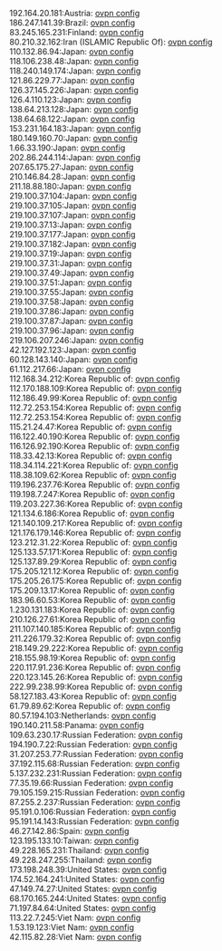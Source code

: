 192.164.20.181:Austria: [ovpn config](vpn/192_164_20_181.ovpn)  
186.247.141.39:Brazil: [ovpn config](vpn/186_247_141_39.ovpn)  
83.245.165.231:Finland: [ovpn config](vpn/83_245_165_231.ovpn)  
80.210.32.162:Iran (ISLAMIC Republic Of): [ovpn config](vpn/80_210_32_162.ovpn)  
110.132.86.94:Japan: [ovpn config](vpn/110_132_86_94.ovpn)  
118.106.238.48:Japan: [ovpn config](vpn/118_106_238_48.ovpn)  
118.240.149.174:Japan: [ovpn config](vpn/118_240_149_174.ovpn)  
121.86.229.77:Japan: [ovpn config](vpn/121_86_229_77.ovpn)  
126.37.145.226:Japan: [ovpn config](vpn/126_37_145_226.ovpn)  
126.4.110.123:Japan: [ovpn config](vpn/126_4_110_123.ovpn)  
138.64.213.128:Japan: [ovpn config](vpn/138_64_213_128.ovpn)  
138.64.68.122:Japan: [ovpn config](vpn/138_64_68_122.ovpn)  
153.231.164.183:Japan: [ovpn config](vpn/153_231_164_183.ovpn)  
180.149.160.70:Japan: [ovpn config](vpn/180_149_160_70.ovpn)  
1.66.33.190:Japan: [ovpn config](vpn/1_66_33_190.ovpn)  
202.86.244.114:Japan: [ovpn config](vpn/202_86_244_114.ovpn)  
207.65.175.27:Japan: [ovpn config](vpn/207_65_175_27.ovpn)  
210.146.84.28:Japan: [ovpn config](vpn/210_146_84_28.ovpn)  
211.18.88.180:Japan: [ovpn config](vpn/211_18_88_180.ovpn)  
219.100.37.104:Japan: [ovpn config](vpn/219_100_37_104.ovpn)  
219.100.37.105:Japan: [ovpn config](vpn/219_100_37_105.ovpn)  
219.100.37.107:Japan: [ovpn config](vpn/219_100_37_107.ovpn)  
219.100.37.13:Japan: [ovpn config](vpn/219_100_37_13.ovpn)  
219.100.37.177:Japan: [ovpn config](vpn/219_100_37_177.ovpn)  
219.100.37.182:Japan: [ovpn config](vpn/219_100_37_182.ovpn)  
219.100.37.19:Japan: [ovpn config](vpn/219_100_37_19.ovpn)  
219.100.37.31:Japan: [ovpn config](vpn/219_100_37_31.ovpn)  
219.100.37.49:Japan: [ovpn config](vpn/219_100_37_49.ovpn)  
219.100.37.51:Japan: [ovpn config](vpn/219_100_37_51.ovpn)  
219.100.37.55:Japan: [ovpn config](vpn/219_100_37_55.ovpn)  
219.100.37.58:Japan: [ovpn config](vpn/219_100_37_58.ovpn)  
219.100.37.86:Japan: [ovpn config](vpn/219_100_37_86.ovpn)  
219.100.37.87:Japan: [ovpn config](vpn/219_100_37_87.ovpn)  
219.100.37.96:Japan: [ovpn config](vpn/219_100_37_96.ovpn)  
219.106.207.246:Japan: [ovpn config](vpn/219_106_207_246.ovpn)  
42.127.192.123:Japan: [ovpn config](vpn/42_127_192_123.ovpn)  
60.128.143.140:Japan: [ovpn config](vpn/60_128_143_140.ovpn)  
61.112.217.66:Japan: [ovpn config](vpn/61_112_217_66.ovpn)  
112.168.34.212:Korea Republic of: [ovpn config](vpn/112_168_34_212.ovpn)  
112.170.188.109:Korea Republic of: [ovpn config](vpn/112_170_188_109.ovpn)  
112.186.49.99:Korea Republic of: [ovpn config](vpn/112_186_49_99.ovpn)  
112.72.253.154:Korea Republic of: [ovpn config](vpn/112_72_253_154.ovpn)  
112.72.253.154:Korea Republic of: [ovpn config](vpn/112_72_253_154.ovpn)  
115.21.24.47:Korea Republic of: [ovpn config](vpn/115_21_24_47.ovpn)  
116.122.40.190:Korea Republic of: [ovpn config](vpn/116_122_40_190.ovpn)  
116.126.92.190:Korea Republic of: [ovpn config](vpn/116_126_92_190.ovpn)  
118.33.42.13:Korea Republic of: [ovpn config](vpn/118_33_42_13.ovpn)  
118.34.114.221:Korea Republic of: [ovpn config](vpn/118_34_114_221.ovpn)  
118.38.109.62:Korea Republic of: [ovpn config](vpn/118_38_109_62.ovpn)  
119.196.237.76:Korea Republic of: [ovpn config](vpn/119_196_237_76.ovpn)  
119.198.7.247:Korea Republic of: [ovpn config](vpn/119_198_7_247.ovpn)  
119.203.227.36:Korea Republic of: [ovpn config](vpn/119_203_227_36.ovpn)  
121.134.6.186:Korea Republic of: [ovpn config](vpn/121_134_6_186.ovpn)  
121.140.109.217:Korea Republic of: [ovpn config](vpn/121_140_109_217.ovpn)  
121.176.179.146:Korea Republic of: [ovpn config](vpn/121_176_179_146.ovpn)  
123.212.31.22:Korea Republic of: [ovpn config](vpn/123_212_31_22.ovpn)  
125.133.57.171:Korea Republic of: [ovpn config](vpn/125_133_57_171.ovpn)  
125.137.89.29:Korea Republic of: [ovpn config](vpn/125_137_89_29.ovpn)  
175.205.121.12:Korea Republic of: [ovpn config](vpn/175_205_121_12.ovpn)  
175.205.26.175:Korea Republic of: [ovpn config](vpn/175_205_26_175.ovpn)  
175.209.13.17:Korea Republic of: [ovpn config](vpn/175_209_13_17.ovpn)  
183.96.60.53:Korea Republic of: [ovpn config](vpn/183_96_60_53.ovpn)  
1.230.131.183:Korea Republic of: [ovpn config](vpn/1_230_131_183.ovpn)  
210.126.27.61:Korea Republic of: [ovpn config](vpn/210_126_27_61.ovpn)  
211.107.140.185:Korea Republic of: [ovpn config](vpn/211_107_140_185.ovpn)  
211.226.179.32:Korea Republic of: [ovpn config](vpn/211_226_179_32.ovpn)  
218.149.29.222:Korea Republic of: [ovpn config](vpn/218_149_29_222.ovpn)  
218.155.98.19:Korea Republic of: [ovpn config](vpn/218_155_98_19.ovpn)  
220.117.91.236:Korea Republic of: [ovpn config](vpn/220_117_91_236.ovpn)  
220.123.145.26:Korea Republic of: [ovpn config](vpn/220_123_145_26.ovpn)  
222.99.238.99:Korea Republic of: [ovpn config](vpn/222_99_238_99.ovpn)  
58.127.183.43:Korea Republic of: [ovpn config](vpn/58_127_183_43.ovpn)  
61.79.89.62:Korea Republic of: [ovpn config](vpn/61_79_89_62.ovpn)  
80.57.194.103:Netherlands: [ovpn config](vpn/80_57_194_103.ovpn)  
190.140.211.58:Panama: [ovpn config](vpn/190_140_211_58.ovpn)  
109.63.230.17:Russian Federation: [ovpn config](vpn/109_63_230_17.ovpn)  
194.190.7.22:Russian Federation: [ovpn config](vpn/194_190_7_22.ovpn)  
31.207.253.77:Russian Federation: [ovpn config](vpn/31_207_253_77.ovpn)  
37.192.115.68:Russian Federation: [ovpn config](vpn/37_192_115_68.ovpn)  
5.137.232.231:Russian Federation: [ovpn config](vpn/5_137_232_231.ovpn)  
77.35.19.66:Russian Federation: [ovpn config](vpn/77_35_19_66.ovpn)  
79.105.159.215:Russian Federation: [ovpn config](vpn/79_105_159_215.ovpn)  
87.255.2.237:Russian Federation: [ovpn config](vpn/87_255_2_237.ovpn)  
95.191.0.106:Russian Federation: [ovpn config](vpn/95_191_0_106.ovpn)  
95.191.14.143:Russian Federation: [ovpn config](vpn/95_191_14_143.ovpn)  
46.27.142.86:Spain: [ovpn config](vpn/46_27_142_86.ovpn)  
123.195.133.10:Taiwan: [ovpn config](vpn/123_195_133_10.ovpn)  
49.228.165.231:Thailand: [ovpn config](vpn/49_228_165_231.ovpn)  
49.228.247.255:Thailand: [ovpn config](vpn/49_228_247_255.ovpn)  
173.198.248.39:United States: [ovpn config](vpn/173_198_248_39.ovpn)  
174.52.164.241:United States: [ovpn config](vpn/174_52_164_241.ovpn)  
47.149.74.27:United States: [ovpn config](vpn/47_149_74_27.ovpn)  
68.170.165.244:United States: [ovpn config](vpn/68_170_165_244.ovpn)  
71.197.84.64:United States: [ovpn config](vpn/71_197_84_64.ovpn)  
113.22.7.245:Viet Nam: [ovpn config](vpn/113_22_7_245.ovpn)  
1.53.19.123:Viet Nam: [ovpn config](vpn/1_53_19_123.ovpn)  
42.115.82.28:Viet Nam: [ovpn config](vpn/42_115_82_28.ovpn)  
